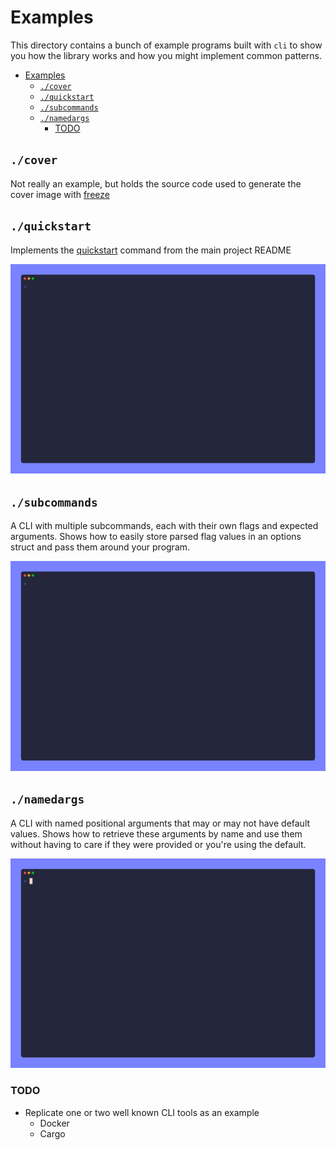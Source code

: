 # Examples

This directory contains a bunch of example programs built with `cli` to show you how the library works and how you might implement common patterns.

- [Examples](#examples)
  - [`./cover`](#cover)
  - [`./quickstart`](#quickstart)
  - [`./subcommands`](#subcommands)
  - [`./namedargs`](#namedargs)
    - [TODO](#todo)

## `./cover`

Not really an example, but holds the source code used to generate the cover image with [freeze]

## `./quickstart`

Implements the [quickstart] command from the main project README

![quickstart](../docs/img/quickstart.gif)

## `./subcommands`

A CLI with multiple subcommands, each with their own flags and expected arguments. Shows how to easily store parsed flag values in an options struct and pass them around your program.

![subcommands](../docs/img/subcommands.gif)

## `./namedargs`

A CLI with named positional arguments that may or may not have default values. Shows how to retrieve these arguments by name and use them without having to care if they were provided or you're using the default.

![namedargs](../docs/img/namedargs.gif)

### TODO

- Replicate one or two well known CLI tools as an example
  - Docker
  - Cargo

[quickstart]: <https://followtheprocess.codes/cli#quickstart>
[freeze]: <https://github.com/charmbracelet/freeze>
